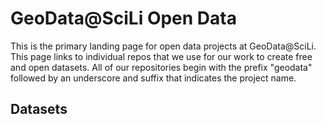 # GeoData@SciLi Open Data
This is the primary landing page for open data projects at GeoData@SciLi. This page links to individual repos that we use for our work to create free and open datasets. All of our repositories begin with the prefix "geodata" followed by an underscore and suffix that indicates the project name.

## Datasets

